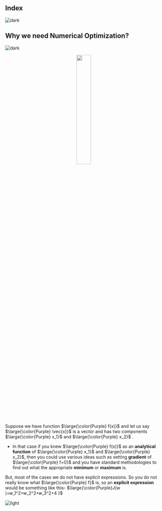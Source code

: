 ## Index
![dark](https://user-images.githubusercontent.com/12748752/132402918-976c6cc7-cc94-4267-9513-b3937504eb63.png)

## Why we need Numerical Optimization?
![dark](https://user-images.githubusercontent.com/12748752/132402918-976c6cc7-cc94-4267-9513-b3937504eb63.png)
<p align="center">
  <img src="https://user-images.githubusercontent.com/12748752/193400409-b4e4ab7a-1795-416f-9514-15f615d02568.png" width=30%/>
</p>

Suppose we have function $\large{\color{Purple} f(x)}$ and let us say $\large{\color{Purple} \vec{x}}$ is a vector and has two components $\large{\color{Purple} x_1}$ and $\large{\color{Purple} x_2}$ . 
* In that case if you knew $\large{\color{Purple} f(x)}$ as an **analytical function** of $\large{\color{Purple} x_1}$ and $\large{\color{Purple} x_2}$, then you could use various ideas such as setting **gradient** of $\large{\color{Purple} f=0}$ and you have standard methodologies to find out what the appropriate **minimum** or **maximum** is.

But, most of the cases we do not have explicit expressions. So you do not really know what $\large{\color{Purple} f}$ is, so an **explicit expression** would be something like this- $\large{\color{Purple}J(w )=𝑤_1^2+𝑤_2^2+𝑤_3^2+4 }$



![light](https://user-images.githubusercontent.com/12748752/132402912-1a2a215e-de2f-4536-b28e-e75197136af9.png)
